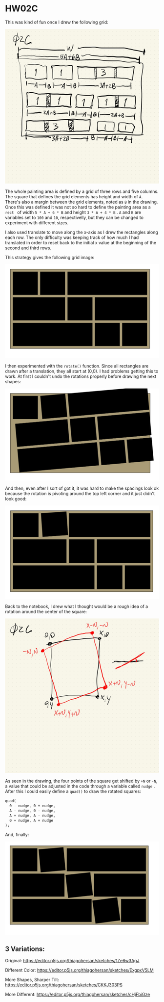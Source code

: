 # HW02C

This was kind of fun once I drew the following grid:

![](./imgs/HW02C_00.jpg)

The whole painting area is defined by a grid of three rows and five columns. The square that defines the grid elements has height and width of ```A```. There's also a margin between the grid elements, noted as ```B``` in the drawing. Once this was defined it was not so hard to define the painting area as a ```rect ``` of width ```5 * A + 6 * B``` and height ```3 * A + 4 * B``` . ```A``` and ```B``` are variables set to ```100``` and ```10```, respectivelly, but they can be changed to experiment with different sizes.

I also used translate to move along the x-axis as I drew the rectangles along each row. The only difficulty was keeping track of how much I had translated in order to reset back to the initial x value at the beginning of the second and third rows.

This strategy gives the following grid image:

![](./imgs/HW02C_02.png)

I then experimented with the ```rotate()``` function. Since all rectangles are drawn after a translation, they all start at (0,0). I had problems getting this to work. At first I couldn't undo the rotations properly before drawing the next shapes:

![](./imgs/HW02C_04.png)

And then, even after I sort of got it, it was hard to make the spacings look ok because the rotation is pivoting around the top left corner and it just didn't look good:

![](./imgs/HW02C_03.png)

Back to the notebook, I drew what I thought would be a rough idea of a rotation around the center of the square:

![](./imgs/HW02C_01.jpg)

As seen in the drawing, the four points of the square get shifted by ```+N``` or ```-N```, a value that could be adjusted in the code through a variable called ```nudge``` . After this I could easily define a ```quad()``` to draw the rotated squares:

```
quad(
  0 - nudge, 0 + nudge,
  A - nudge, 0 - nudge,
  A + nudge, A - nudge,
  0 + nudge, A + nudge
);
```

And, finally:

![](./imgs/HW02C_05.png)


## 3 Variations:

Original: https://editor.p5js.org/thiagohersan/sketches/1Ze6w3AgJ

Different Color: https://editor.p5js.org/thiagohersan/sketches/ExgpxV5LM

More Shapes, Sharper Tilt: https://editor.p5js.org/thiagohersan/sketches/CKKJ303PS

More Different: https://editor.p5js.org/thiagohersan/sketches/cHjFbiGze
